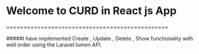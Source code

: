 
# Welcome to CURD in React js App
===============================================

#####I have implemented Create , Update , Delete , Show functionality with well order using the Laravel lumen API.

